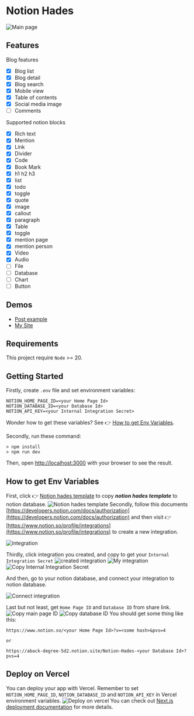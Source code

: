 # Notion Hades

<!-- ![landing page](./docs/landing%20page.gif)
![post list](./docs/post%20list.gif)
![article](./docs/article.gif)
![blog detail](./docs/search.gif) -->

![Main page](./docs/Main%20page.png)

## Features

Blog features

- [x] Blog list
- [x] Blog detail
- [x] Blog search
- [x] Mobile view
- [x] Table of contents
- [x] Social media image
- [ ] Comments

Supported notion blocks

- [x] Rich text
- [x] Mention
- [x] Link
- [x] Divider
- [x] Code
- [x] Book Mark
- [x] h1 h2 h3
- [x] list
- [x] todo
- [x] toggle
- [x] quote
- [x] image
- [x] callout
- [x] paragraph
- [x] Table
- [x] toggle
- [x] mention page
- [x] mention person
- [x] Video
- [x] Audio
- [ ] File
- [ ] Database
- [ ] Chart
- [ ] Button

## Demos

- [Post example](https://blog.hacknerd.top/post/1c8985ec-c354-80c8-8eaa-fdc28fabb06e)
- [My Site](https://blog.hackerd.top)

## Requirements

This project require `Node` >= 20.

## Getting Started

Firstly, create `.env` file and set environment variables:

```shell
NOTION_HOME_PAGE_ID=<your Home Page Id>
NOTION_DATABASE_ID=<your Database Id>
NOTION_API_KEY=<your Internal Integration Secret>
```

Wonder how to get these variables? See 👉 [How to get Env Variables](#how-to-get-env-variables).

Secondly, run these command:

```shell
> npm install
> npm run dev
```

Then, open [http://localhost:3000](http://localhost:3000) with your browser to see the result.

## How to get Env Variables

First, click 👉 [Notion hades template](https://aback-degree-5d2.notion.site/Notion-Hades-1ac985ecc354807192a4fa16c65409a5?pvs=4) to copy **_notion hades template_** to notion database.
![Notion hades template](./docs//notion%20template.png)
Secondly, follow this documents [https://developers.notion.com/docs/authorization](https://developers.notion.com/docs/authorization) and then visit 👉 [https://www.notion.so/profile/integrations](https://www.notion.so/profile/integrations) to create a new integration.

![integration](./docs/intergration.png)

Thirdly, click integration you created, and copy to get your `Internal Integration Secret`
![created integration](./docs/integration%20outcome.png)
![My integration](./docs/My%20integration.png)
![Copy Internal Integration Secret](./docs/Internal%20Integration%20Secret.png)

And then, go to your notion database, and connect your integration to notion database.

![Connect integration](./docs/Connect%20integration.png)

Last but not least, get `Home Page ID` and `Database ID` from share link.
![Copy main page ID](./docs/Copy%20main%20page%20ID.png)
![Copy database ID](./docs/Copy%20database%20ID.png)
You should get some thing like this:

```plain text
https://www.notion.so/<your Home Page Id>?v=<some hash>&pvs=4

or

https://aback-degree-5d2.notion.site/Notion-Hades-<your Database Id>?pvs=4
```

## Deploy on Vercel

You can deploy your app with Vercel. Remember to set `NOTION_HOME_PAGE_ID`, `NOTION_DATABASE_ID` and `NOTION_API_KEY` in Vercel environment variables.
![Deploy on vercel](./docs/Deploy%20on%20vercel.png)
You can check out [Next.js deployment documentation](https://nextjs.org/docs/app/building-your-application/deploying) for more details.
